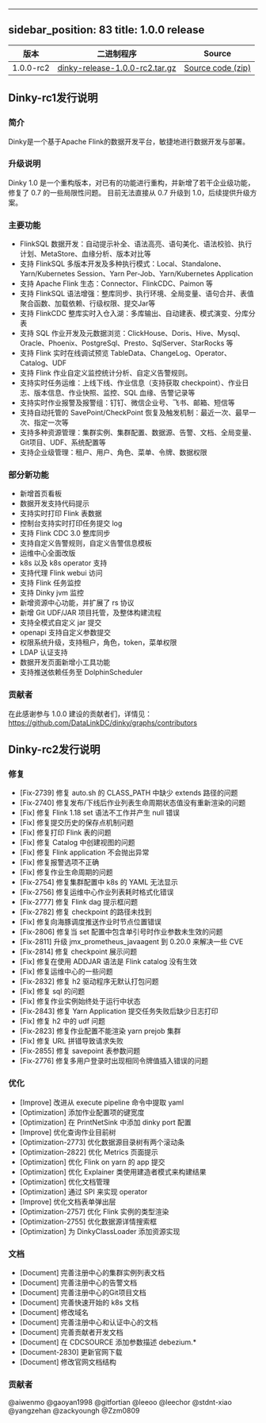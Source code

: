 ---

sidebar_position: 83
title: 1.0.0 release
--------------------

| 版本        | 二进制程序                                                                                                                             | Source                                                                                    |
|-----------|-----------------------------------------------------------------------------------------------------------------------------------|-------------------------------------------------------------------------------------------|
| 1.0.0-rc2 | [dinky-release-1.0.0-rc2.tar.gz](https://github.com/DataLinkDC/dinky/releases/download/v1.0.0-rc2/dinky-release-1.0.0-rc2.tar.gz) | [Source code (zip)](https://github.com/DataLinkDC/dinky/archive/refs/tags/v1.0.0-rc2.zip) |

## Dinky-rc1发行说明

### 简介

Dinky是一个基于Apache Flink的数据开发平台，敏捷地进行数据开发与部署。

### 升级说明

Dinky 1.0 是一个重构版本，对已有的功能进行重构，并新增了若干企业级功能，修复了 0.7 的一些局限性问题。 目前无法直接从 0.7 升级到 1.0，后续提供升级方案。

### 主要功能

- FlinkSQL 数据开发：自动提示补全、语法高亮、语句美化、语法校验、执行计划、MetaStore、血缘分析、版本对比等
- 支持 FlinkSQL 多版本开发及多种执行模式：Local、Standalone、Yarn/Kubernetes Session、Yarn Per-Job、Yarn/Kubernetes Application
- 支持 Apache Flink 生态：Connector、FlinkCDC、Paimon 等
- 支持 FlinkSQL 语法增强：整库同步、执行环境、全局变量、语句合并、表值聚合函数、加载依赖、行级权限、提交Jar等
- 支持 FlinkCDC 整库实时入仓入湖：多库输出、自动建表、模式演变、分库分表
- 支持 SQL 作业开发及元数据浏览：ClickHouse、Doris、Hive、Mysql、Oracle、Phoenix、PostgreSql、Presto、SqlServer、StarRocks 等
- 支持 Flink 实时在线调试预览 TableData、ChangeLog、Operator、 Catalog、UDF
- 支持 Flink 作业自定义监控统计分析、自定义告警规则。
- 支持实时任务运维：上线下线、作业信息（支持获取 checkpoint）、作业日志、版本信息、作业快照、监控、SQL 血缘、告警记录等
- 支持实时作业报警及报警组：钉钉、微信企业号、飞书、邮箱、短信等
- 支持自动托管的 SavePoint/CheckPoint 恢复及触发机制：最近一次、最早一次、指定一次等
- 支持多种资源管理：集群实例、集群配置、数据源、告警、文档、全局变量、Git项目、UDF、系统配置等
- 支持企业级管理：租户、用户、角色、菜单、令牌、数据权限


### 部分新功能

- 新增首页看板
- 数据开发支持代码提示
- 支持实时打印 Flink 表数据
- 控制台支持实时打印任务提交 log
- 支持 Flink CDC 3.0 整库同步
- 支持自定义告警规则，自定义告警信息模板
- 运维中心全面改版
- k8s 以及 k8s operator 支持
- 支持代理 Flink webui 访问
- 支持 Flink 任务监控
- 支持 Dinky jvm 监控
- 新增资源中心功能，并扩展了 rs 协议
- 新增 Git UDF/JAR 项目托管，及整体构建流程
- 支持全模式自定义 jar 提交
- openapi 支持自定义参数提交
- 权限系统升级，支持租户，角色，token，菜单权限
- LDAP 认证支持
- 数据开发页面新增小工具功能
- 支持推送依赖任务至 DolphinScheduler

### 贡献者

在此感谢参与 1.0.0 建设的贡献者们，详情见：https://github.com/DataLinkDC/dinky/graphs/contributors


## Dinky-rc2发行说明

### 修复

- [Fix-2739] 修复 auto.sh 的 CLASS_PATH 中缺少 extends 路径的问题
- [Fix-2740] 修复发布/下线后作业列表生命周期状态值没有重新渲染的问题
- [Fix] 修复 Flink 1.18 set 语法不工作并产生 null 错误
- [Fix] 修复提交历史的保存点机制问题
- [Fix] 修复打印 Flink 表的问题
- [Fix] 修复 Catalog 中创建视图的问题
- [Fix] 修复 Flink application 不会抛出异常
- [Fix] 修复报警选项不正确
- [Fix] 修复作业生命周期的问题
- [Fix-2754] 修复集群配置中 k8s 的 YAML 无法显示
- [Fix-2756] 修复运维中心作业列表耗时格式化错误
- [Fix-2777] 修复 Flink dag 提示框问题
- [Fix-2782] 修复 checkpoint 的路径未找到
- [Fix] 修复向海豚调度推送作业时节点位置错误
- [Fix-2806] 修复当 set 配置中包含单引号时作业参数未生效的问题
- [Fix-2811] 升级 jmx_prometheus_javaagent 到 0.20.0 来解决一些 CVE
- [Fix-2814] 修复 checkpoint 展示问题
- [Fix] 修复在使用 ADDJAR 语法是 Flink catalog 没有生效
- [Fix] 修复运维中心的一些问题
- [Fix-2832] 修复 h2 驱动程序无默认打包问题
- [Fix] 修复 sql 的问题
- [Fix] 修复作业实例始终处于运行中状态
- [Fix-2843] 修复 Yarn Application 提交任务失败后缺少日志打印
- [Fix] 修复 h2 中的 udf 问题
- [Fix-2823] 修复作业配置不能渲染 yarn prejob 集群
- [Fix] 修复 URL 拼错导致请求失败
- [Fix-2855] 修复 savepoint 表参数问题
- [Fix-2776] 修复多用户登录时出现相同令牌值插入错误的问题

### 优化

- [Improve] 改进从 execute pipeline 命令中提取 yaml
- [Optimization] 添加作业配置项的键宽度
- [Optimization] 在 PrintNetSink 中添加 dinky port 配置
- [Improve] 优化查询作业目前树
- [Optimization-2773] 优化数据源目录树有两个滚动条
- [Optimization-2822] 优化 Metrics 页面提示
- [Optimization] 优化 Flink on yarn 的 app 提交
- [Optimization] 优化 Explainer 类使用建造者模式来构建结果
- [Optimization] 优化文档管理
- [Optimization] 通过 SPI 来实现 operator
- [Improve] 优化文档表单弹出层
- [Optimization-2757] 优化 Flink 实例的类型渲染
- [Optimization-2755] 优化数据源详情搜索框
- [Optimization] 为 DinkyClassLoader 添加资源实现

### 文档

- [Document] 完善注册中心的集群实例列表文档
- [Document] 完善注册中心的告警文档
- [Document] 完善注册中心的Git项目文档
- [Document] 完善快速开始的 k8s 文档
- [Document] 修改域名
- [Document] 完善注册中心和认证中心的文档
- [Document] 完善贡献者开发文档
- [Document] 在 CDCSOURCE 添加参数描述 debezium.*
- [Document-2830] 更新官网下载
- [Document] 修改官网文档结构

### 贡献者

@aiwenmo
@gaoyan1998
@gitfortian
@leeoo
@leechor
@stdnt-xiao
@yangzehan
@zackyoungh
@Zzm0809